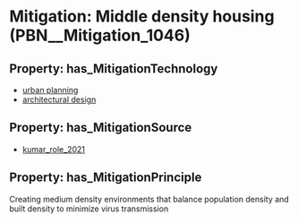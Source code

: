 # Mitigation: __Middle density housing__ (PBN__Mitigation_1046)

## Property: has_MitigationTechnology

* [urban planning](../Technology/PBN__Technology_922)
* [architectural design](../Technology/PBN__Technology_3564)

## Property: has_MitigationSource

* [kumar_role_2021](../Article/PBN__Article_140)

## Property: has_MitigationPrinciple

Creating medium density environments that balance population density and built density to minimize virus transmission

